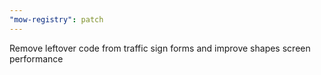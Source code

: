 ```yaml
---
"mow-registry": patch
---
```


Remove leftover code from traffic sign forms and improve shapes screen performance
